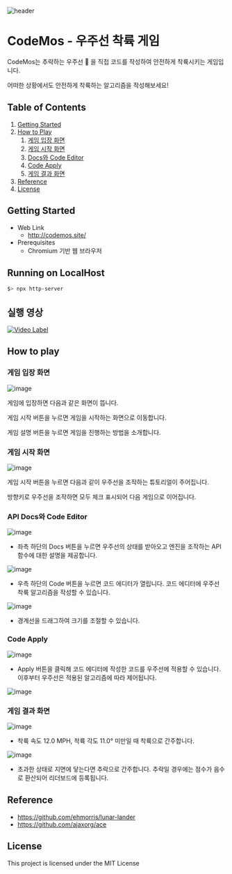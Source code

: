 ![header](https://capsule-render.vercel.app/api?type=waving&color=auto&height=300&section=header&text=CodeMos&fontSize=90&animation=fadeIn&fontAlignY=38&desc=Try%20writing%20an%20algorithm%20that%20can%20land%20safely%20in%20any%20situation.&descAlignY=51&descAlign=50)

# CodeMos - 우주선 착륙 게임

CodeMos는 추락하는 우주선 :rocket: 을 직접 코드를 작성하여 안전하게 착륙시키는 게임입니다.

어떠한 상황에서도 안전하게 착륙하는 알고리즘을 작성해보세요!

## Table of Contents

1. [Getting Started](#getting-started)
2. [How to Play](#how-to-play)
    1. [게임 입장 화면](#게임-입장-화면)
    2. [게임 시작 화면](#게임-시작-화면)
    3. [Docs와 Code Editor](#docs와-code-editor)
    4. [Code Apply](#code-apply)
    5. [게임 결과 화면](#게임-결과-화면)
3. [Reference](#reference)
4. [License](#license)

## Getting Started

- Web Link
    - http://codemos.site/
- Prerequisites
    - Chromium 기반 웹 브라우저

## Running on LocalHost

```bash
$> npx http-server
```

## 실행 영상
[![Video Label](http://img.youtube.com/vi/AM9rDd-U9FY/0.jpg)](https://youtu.be/AM9rDd-U9FY)

## How to play

### **게임 입장 화면**

![image](https://github.com/yhcho0405/CodeMos/assets/49319275/7f23af5d-5bf4-44af-89c9-4b1267c7768b)


게임에 입장하면 다음과 같은 화면이 뜹니다.

게임 시작 버튼을 누르면 게임을 시작하는 화면으로 이동합니다.

게임 설명 버튼을 누르면 게임을 진행하는 방법을 소개합니다.

### **게임 시작 화면**

![image](https://github.com/yhcho0405/CodeMos/assets/49319275/e93567b1-a1b0-4375-b0e3-434a60b922fb)


게임 시작 버튼을 누르면 다음과 같이 우주선을 조작하는 튜토리얼이 주어집니다.

방향키로 우주선을 조작하면 모두 체크 표시되어 다음 게임으로 이어집니다.

### API Docs와 Code Editor

![image](https://github.com/yhcho0405/CodeMos/assets/49319275/2a0eb70c-87cc-48b1-ac66-5ed7408c6209)


- 좌측 하단의 Docs 버튼을 누르면 우주선의 상태를 받아오고 엔진을 조작하는 API 함수에 대한 설명을 제공합니다.

![image](https://github.com/yhcho0405/CodeMos/assets/49319275/ce55fea1-7742-4661-b6f1-a4123faf191f)


- 우측 하단의 Code 버튼을 누르면 코드 에디터가 열립니다. 코드 에디터에 우주선 착륙 알고리즘을 작성할 수 있습니다.

![image](https://github.com/yhcho0405/CodeMos/assets/49319275/de1335da-07b0-4d08-b42b-905630fc6bd5)


- 경계선을 드래그하여 크기를 조절할 수 있습니다.

### Code Apply

![image](https://github.com/yhcho0405/CodeMos/assets/49319275/f237d303-8597-46c1-b7d1-de42fb01fe87)


- Apply 버튼을 클릭해 코드 에디터에 작성한 코드를 우주선에 적용할 수 있습니다. 이후부터 우주선은 적용된 알고리즘에 따라 제어됩니다.

![image](https://github.com/yhcho0405/CodeMos/assets/49319275/f89bf930-7275-4884-bfa1-f50fb17924c2)


### 게임 결과 화면

![image](https://github.com/yhcho0405/CodeMos/assets/49319275/d0ea4bb1-24f7-40d7-b151-4c36db827e61)

- 착륙 속도 12.0 MPH, 착륙 각도 11.0° 미만일 때 착륙으로 간주합니다.

![image](https://github.com/yhcho0405/CodeMos/assets/49319275/f9507fec-5df0-488a-a243-7ddc27303c43)


- 초과한 상태로 지면에 닿는다면 추락으로 간주합니다. 추락일 경우에는 점수가 음수로 환산되어 리더보드에 등록됩니다. 

## Reference

- https://github.com/ehmorris/lunar-lander
- https://github.com/ajaxorg/ace

## License

This project is licensed under the MIT License
